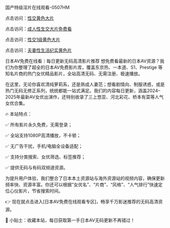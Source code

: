 国产特级淫片在线观看-0507HM

点击访问：<a href="https://cfad.pages.dev/">性交黄色大片</a>

点击访问：<a href="https://fdhf-454.pages.dev/">成人性生交大片免费看</a>

点击访问：<a href="https://tfda.pages.dev/">性交1级黄色大片</a>

点击访问：<a href="https://cfad.pages.dev/">夫妻性生活纪实黄色片</a>

日本AV免费在线看｜每日更新无码高清影片推荐
想免费看最新的日本AV资源？我们为你整理了超全的日本AV免费影片库，覆盖东京热、一本道、S1、Prestige 等知名片商的热门女优精品影片，全站高清无码、无需注册、极速播放。

在这里，无论你喜欢清纯萝莉系，还是熟成人妻范；想看剧情向、制服诱惑，或是热门无码无修正系列，统统都能一站式满足。我们的内容每日更新，涵盖2024–2025年最新AV女优出演作，还特别收录了三上悠亚、河北彩花、桥本有菜等人气女优合集。

🔥 本站特点：

✅ 所有影片永久免费，无需登录；

✅ 全站支持1080P高清播放，不卡顿；

✅ 无广告干扰，手机/电脑全设备适配；

✅ 支持分类搜索、女优筛选、标签推荐；

✅ 提供无码与有码双频道资源。

为提升用户体验，我们整合了日本本土资源站与海外资源站的视频内容，确保更新频率快、资源丰富。你还可以根据“女优名”、“片商”、“风格”、“人气排行”快速定位心仪影片，节省搜索时间。

👉 现在就点击进入[日本AV免费在线观看专区]，畅享千万影迷推荐的无码高清资源。

📌 小贴士：收藏本站，每日获取第一手日本AV无码更新不再错过！
<span style="display:none;">[Canonical link](）</span>
